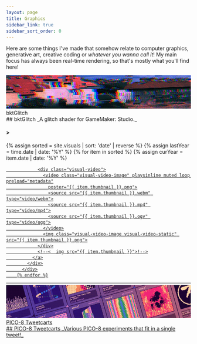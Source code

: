 ```yaml
---
layout: page
title: Graphics
sidebar_link: true
sidebar_sort_order: 0
---
```

Here are some things I've made that somehow relate to computer graphics, generative art, creative coding or *whatever
you wanna call it*! My main focus has always been real-time rendering, so that's mostly what you'll find here!
<div markdown="0">
  <script>
    var charsTyped = 0;
    var titleDefault = "";
    var titleCurrent = "Loading stuff...";
    var titleTo = titleCurrent;
    var typeClock = 0;
    var typeUnderscoreOpacity = 0.0;
    var titleGlitchProbability = 0;
    

    function changeTitle(title) {
      titleGlitchProbability = 1;
      titleTo = title;
    }

    function visualTitleUpdate() {
      // * (titleTo == titleDefault || titleCurrent != titleTo)
      titleGlitchProbability = Math.max(0.1, titleGlitchProbability - .025);
      typeUnderscoreOpacity = (Math.sin(Date.now() * .02) * .5 + .5);
      if (Math.random() <= titleGlitchProbability) {
        titleCurrent = titleCurrent.replaceAt(Math.random() * titleCurrent.length, randChar());
        titleCurrent = titleCurrent.replaceAt(Math.random() * titleCurrent.length, randChar());
      }
      
      for (var j = 0; j < 1 + Math.round(Math.random() * 1.0); ++j) {
        if (titleCurrent.length < titleTo.length) {
          titleCurrent = titleCurrent + randChar();
        } else if (titleCurrent.length > titleTo.length) {
          titleCurrent = titleCurrent.substring(0, titleCurrent.length - 1);
        }

        for (var i = 0; i < Math.min(titleCurrent.length, titleTo.length); ++i) {
          if (titleTo[i] != titleCurrent[i] && Math.random() < .5) {
            titleCurrent = titleCurrent.replaceAt(i, titleTo[i].toString());
            break;
          }
        }
      }

      $(".visual-title").html("&gt; " + titleCurrent + "<span style = \'opacity: " + typeUnderscoreOpacity + ";\'>_</span>");
      requestAnimationFrame(visualTitleUpdate);
    }
    requestAnimationFrame(visualTitleUpdate);

    var $win = $(window);

    function typeResize() {
      var w = $(".content").width();
      $(".visual-title").css("font-size", (w * .035));
    }

    $win.on('resize', typeResize);

  </script>
  <p>
    <div class="dashed-border visual-thumbnail-wide" onclick="location.href='/gfx/bktglitch/';"
      data-title="If it ain't broke, break it!">
      <div class="visual-thumbnail-wide-image right">
        <img src="\assets\visual_previews\thumbnail_bktglich.jpg">
        <div class="visual-thumbnail-wide-title right">
          bktGlitch
        </div>
      </div>      
      <div class="visual-thumbnail-wide-description right">
<div markdown="1">
## bktGlitch
_A glitch shader for GameMaker: Studio._
</div>
      </div>
    </div>
  </p>

<div markdown="0">
<div class="subsection">
    <div class="visual-title-wrapper">
      <h4 class="visual-title noauto">&gt;</h4>
    </div>
      <div class="visual-row">
        {% assign sorted = site.visuals | sort: 'date' | reverse %}
        {% assign lastYear = time.date | date: '%Y' %}
        {% for item in sorted %}
          {% assign curYear = item.date | date: '%Y' %}
          <!--
  {% if curYear != lastYear %}
  {% assign lastYear = curYear %}
  </p></div><h2>{{curYear}}</h2><hr style = "margin-top: 5px"><div class="visual-row"><p>
  {% endif %}!-->
          <div class="visual-section">
            <div class="visual-thumbnail" data-title="{{ item.title }}">
              <a href="{{ item.url }}">

                <div class="visual-video">
                  <video class="visual-video-image" playsinline muted loop preload="metadata"
                    poster="{{ item.thumbnail }}.png">
                    <source src="{{ item.thumbnail }}.webm" type="video/webm">
                    <source src="{{ item.thumbnail }}.mp4" type="video/mp4">
                    <source src="{{ item.thumbnail }}.ogv" type="video/ogg">
                  </video>
                  <img class="visual-video-image visual-video-static" src="{{ item.thumbnail }}.png">
                </div>
                <!--<  img src="{{ item.thumbnail }}">!-->
              </a>
            </div>
          </div>
        {% endfor %}
  </div>
  <hr style="margin-top: 10px; margin-bottom: 5px;">
  </div>
    <div class="dashed-border visual-thumbnail-wide"
      onclick="location.href='https://twitter.com/i/moments/900699332286050306';" data-title="Relatively decipherable.">
      <div class="visual-thumbnail-wide-image left">
        <img src="\assets\visual_previews\thumbnail_tweetcarts.png">
        <div class="visual-thumbnail-wide-title left">
          PICO-8 Tweetcarts
        </div>
      </div>
      <div class="visual-thumbnail-wide-description left">
<div markdown="1">
## PICO-8 Tweetcarts
_Various PICO-8 experiments that fit in a single tweet!_
</div>
      </div>
    </div>